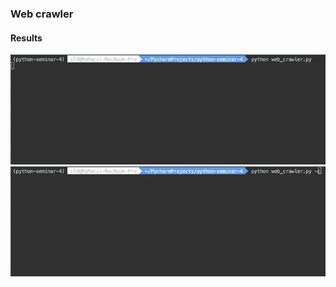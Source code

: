 ### Web crawler


#### Results
![web_crawling](images/crawling.gif)
![web_crawling](images/crawling_with_con.gif)